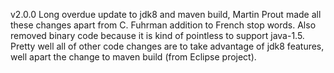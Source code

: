 v2.0.0 Long overdue update to jdk8 and maven build, Martin Prout made all these changes apart from C. Fuhrman addition to French stop words. Also removed binary code because it is kind of pointless to support java-1.5. Pretty well all of other code changes are to take advantage of jdk8 features, well apart the change to maven build (from Eclipse project).
